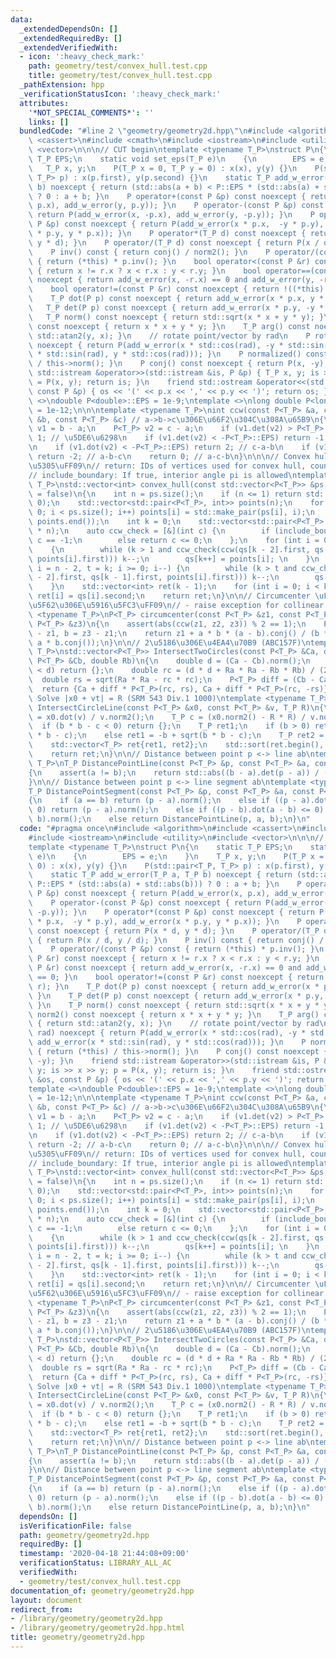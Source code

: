 ```yaml
---
data:
  _extendedDependsOn: []
  _extendedRequiredBy: []
  _extendedVerifiedWith:
  - icon: ':heavy_check_mark:'
    path: geometry/test/convex_hull.test.cpp
    title: geometry/test/convex_hull.test.cpp
  _pathExtension: hpp
  _verificationStatusIcon: ':heavy_check_mark:'
  attributes:
    '*NOT_SPECIAL_COMMENTS*': ''
    links: []
  bundledCode: "#line 2 \"geometry/geometry2d.hpp\"\n#include <algorithm>\n#include\
    \ <cassert>\n#include <cmath>\n#include <iostream>\n#include <utility>\n#include\
    \ <vector>\n\n\n// CUT begin\ntemplate <typename T_P>\nstruct P\n{\n    static\
    \ T_P EPS;\n    static void set_eps(T_P e)\n    {\n        EPS = e;\n    }\n \
    \   T_P x, y;\n    P(T_P x = 0, T_P y = 0) : x(x), y(y) {}\n    P(std::pair<T_P,\
    \ T_P> p) : x(p.first), y(p.second) {}\n    static T_P add_w_error(T_P a, T_P\
    \ b) noexcept { return (std::abs(a + b) < P::EPS * (std::abs(a) + std::abs(b)))\
    \ ? 0 : a + b; }\n    P operator+(const P &p) const noexcept { return P(add_w_error(x,\
    \ p.x), add_w_error(y, p.y)); }\n    P operator-(const P &p) const noexcept {\
    \ return P(add_w_error(x, -p.x), add_w_error(y, -p.y)); }\n    P operator*(const\
    \ P &p) const noexcept { return P(add_w_error(x * p.x,  -y * p.y), add_w_error(x\
    \ * p.y, y * p.x)); }\n    P operator*(T_P d) const noexcept { return P(x * d,\
    \ y * d); }\n    P operator/(T_P d) const noexcept { return P(x / d, y / d); }\n\
    \    P inv() const { return conj() / norm2(); }\n    P operator/(const P &p) const\
    \ { return (*this) * p.inv(); }\n    bool operator<(const P &r) const noexcept\
    \ { return x != r.x ? x < r.x : y < r.y; }\n    bool operator==(const P &r) const\
    \ noexcept { return add_w_error(x, -r.x) == 0 and add_w_error(y, -r.y) == 0; }\n\
    \    bool operator!=(const P &r) const noexcept { return !((*this) == r); }\n\
    \    T_P dot(P p) const noexcept { return add_w_error(x * p.x, y * p.y); }\n \
    \   T_P det(P p) const noexcept { return add_w_error(x * p.y, -y * p.x); }\n \
    \   T_P norm() const noexcept { return std::sqrt(x * x + y * y); }\n    T_P norm2()\
    \ const noexcept { return x * x + y * y; }\n    T_P arg() const noexcept { return\
    \ std::atan2(y, x); }\n    // rotate point/vector by rad\n    P rotate(T_P rad)\
    \ noexcept { return P(add_w_error(x * std::cos(rad), -y * std::sin(rad)), add_w_error(x\
    \ * std::sin(rad), y * std::cos(rad))); }\n    P normalized() const { return (*this)\
    \ / this->norm(); }\n    P conj() const noexcept { return P(x, -y); }\n    friend\
    \ std::istream &operator>>(std::istream &is, P &p) { T_P x, y; is >> x >> y; p\
    \ = P(x, y); return is; }\n    friend std::ostream &operator<<(std::ostream &os,\
    \ const P &p) { os << '(' << p.x << ',' << p.y << ')'; return os; }\n};\ntemplate\
    \ <>\ndouble P<double>::EPS = 1e-9;\ntemplate <>\nlong double P<long double>::EPS\
    \ = 1e-12;\n\n\ntemplate <typename T_P>\nint ccw(const P<T_P> &a, const P<T_P>\
    \ &b, const P<T_P> &c) // a->b->c\u306E\u66F2\u304C\u308A\u65B9\n{\n    P<T_P>\
    \ v1 = b - a;\n    P<T_P> v2 = c - a;\n    if (v1.det(v2) > P<T_P>::EPS) return\
    \ 1; // \u5DE6\u6298\n    if (v1.det(v2) < -P<T_P>::EPS) return -1; // \u53F3\u6298\
    \n    if (v1.dot(v2) < -P<T_P>::EPS) return 2; // c-a-b\n    if (v1.norm() < v2.norm())\
    \ return -2; // a-b-c\n    return 0; // a-c-b\n}\n\n\n// Convex hull \uFF08\u51F8\
    \u5305\uFF09\n// return: IDs of vertices used for convex hull, counterclockwise\n\
    // include_boundary: If true, interior angle pi is allowed\ntemplate <typename\
    \ T_P>\nstd::vector<int> convex_hull(const std::vector<P<T_P>> &ps, bool include_boundary\
    \ = false)\n{\n    int n = ps.size();\n    if (n <= 1) return std::vector<int>(n,\
    \ 0);\n    std::vector<std::pair<P<T_P>, int>> points(n);\n    for (size_t i =\
    \ 0; i < ps.size(); i++) points[i] = std::make_pair(ps[i], i);\n    std::sort(points.begin(),\
    \ points.end());\n    int k = 0;\n    std::vector<std::pair<P<T_P>, int>> qs(2\
    \ * n);\n    auto ccw_check = [&](int c) {\n        if (include_boundary) return\
    \ c == -1;\n        else return c <= 0;\n    };\n    for (int i = 0; i < n; i++)\n\
    \    {\n        while (k > 1 and ccw_check(ccw(qs[k - 2].first, qs[k - 1].first,\
    \ points[i].first))) k--;\n        qs[k++] = points[i]; \n    }\n    for (int\
    \ i = n - 2, t = k; i >= 0; i--) {\n        while (k > t and ccw_check(ccw(qs[k\
    \ - 2].first, qs[k - 1].first, points[i].first))) k--;\n        qs[k++] = points[i];\n\
    \    }\n    std::vector<int> ret(k - 1);\n    for (int i = 0; i < k - 1; i++)\
    \ ret[i] = qs[i].second;\n    return ret;\n}\n\n// Circumcenter \uFF08\u4E09\u89D2\
    \u5F62\u306E\u5916\u5FC3\uFF09\n// - raise exception for collinear points\ntemplate\
    \ <typename T_P>\nP<T_P> circumcenter(const P<T_P> &z1, const P<T_P> &z2, const\
    \ P<T_P> &z3)\n{\n    assert(abs(ccw(z1, z2, z3)) % 2 == 1);\n    P<T_P> a = z2\
    \ - z1, b = z3 - z1;\n    return z1 + a * b * (a - b).conj() / (b * a.conj() -\
    \ a * b.conj());\n}\n\n// 2\u5186\u306E\u4EA4\u70B9 (ABC157F)\ntemplate <typename\
    \ T_P>\nstd::vector<P<T_P>> IntersectTwoCircles(const P<T_P> &Ca, double Ra, const\
    \ P<T_P> &Cb, double Rb)\n{\n    double d = (Ca - Cb).norm();\n    if (Ra + Rb\
    \ < d) return {};\n    double rc = (d * d + Ra * Ra - Rb * Rb) / (2 * d);\n  \
    \  double rs = sqrt(Ra * Ra - rc * rc);\n    P<T_P> diff = (Cb - Ca) / d;\n  \
    \  return {Ca + diff * P<T_P>(rc, rs), Ca + diff * P<T_P>(rc, -rs)};\n}\n\n//\
    \ Solve |x0 + vt| = R (SRM 543 Div.1 1000)\ntemplate <typename T_P>\nstd::vector<T_P>\
    \ IntersectCircleLine(const P<T_P> &x0, const P<T_P> &v, T_P R)\n{\n    T_P b\
    \ = x0.dot(v) / v.norm2();\n    T_P c = (x0.norm2() - R * R) / v.norm2();\n  \
    \  if (b * b - c < 0) return {};\n    T_P ret1;\n    if (b > 0) ret1 = -b - sqrt(b\
    \ * b - c);\n    else ret1 = -b + sqrt(b * b - c);\n    T_P ret2 = c / ret1;\n\
    \    std::vector<T_P> ret{ret1, ret2};\n    std::sort(ret.begin(), ret.end());\n\
    \    return ret;\n}\n\n// Distance between point p <-> line ab\ntemplate <typename\
    \ T_P>\nT_P DistancePointLine(const P<T_P> &p, const P<T_P> &a, const P<T_P> &b)\n\
    {\n    assert(a != b);\n    return std::abs((b - a).det(p - a)) / (b - a).norm();\n\
    }\n\n// Distance between point p <-> line segment ab\ntemplate <typename T_P>\n\
    T_P DistancePointSegment(const P<T_P> &p, const P<T_P> &a, const P<T_P> &b)\n\
    {\n    if (a == b) return (p - a).norm();\n    else if ((p - a).dot(b - a) <=\
    \ 0) return (p - a).norm();\n    else if ((p - b).dot(a - b) <= 0) return (p -\
    \ b).norm();\n    else return DistancePointLine(p, a, b);\n}\n"
  code: "#pragma once\n#include <algorithm>\n#include <cassert>\n#include <cmath>\n\
    #include <iostream>\n#include <utility>\n#include <vector>\n\n\n// CUT begin\n\
    template <typename T_P>\nstruct P\n{\n    static T_P EPS;\n    static void set_eps(T_P\
    \ e)\n    {\n        EPS = e;\n    }\n    T_P x, y;\n    P(T_P x = 0, T_P y =\
    \ 0) : x(x), y(y) {}\n    P(std::pair<T_P, T_P> p) : x(p.first), y(p.second) {}\n\
    \    static T_P add_w_error(T_P a, T_P b) noexcept { return (std::abs(a + b) <\
    \ P::EPS * (std::abs(a) + std::abs(b))) ? 0 : a + b; }\n    P operator+(const\
    \ P &p) const noexcept { return P(add_w_error(x, p.x), add_w_error(y, p.y)); }\n\
    \    P operator-(const P &p) const noexcept { return P(add_w_error(x, -p.x), add_w_error(y,\
    \ -p.y)); }\n    P operator*(const P &p) const noexcept { return P(add_w_error(x\
    \ * p.x,  -y * p.y), add_w_error(x * p.y, y * p.x)); }\n    P operator*(T_P d)\
    \ const noexcept { return P(x * d, y * d); }\n    P operator/(T_P d) const noexcept\
    \ { return P(x / d, y / d); }\n    P inv() const { return conj() / norm2(); }\n\
    \    P operator/(const P &p) const { return (*this) * p.inv(); }\n    bool operator<(const\
    \ P &r) const noexcept { return x != r.x ? x < r.x : y < r.y; }\n    bool operator==(const\
    \ P &r) const noexcept { return add_w_error(x, -r.x) == 0 and add_w_error(y, -r.y)\
    \ == 0; }\n    bool operator!=(const P &r) const noexcept { return !((*this) ==\
    \ r); }\n    T_P dot(P p) const noexcept { return add_w_error(x * p.x, y * p.y);\
    \ }\n    T_P det(P p) const noexcept { return add_w_error(x * p.y, -y * p.x);\
    \ }\n    T_P norm() const noexcept { return std::sqrt(x * x + y * y); }\n    T_P\
    \ norm2() const noexcept { return x * x + y * y; }\n    T_P arg() const noexcept\
    \ { return std::atan2(y, x); }\n    // rotate point/vector by rad\n    P rotate(T_P\
    \ rad) noexcept { return P(add_w_error(x * std::cos(rad), -y * std::sin(rad)),\
    \ add_w_error(x * std::sin(rad), y * std::cos(rad))); }\n    P normalized() const\
    \ { return (*this) / this->norm(); }\n    P conj() const noexcept { return P(x,\
    \ -y); }\n    friend std::istream &operator>>(std::istream &is, P &p) { T_P x,\
    \ y; is >> x >> y; p = P(x, y); return is; }\n    friend std::ostream &operator<<(std::ostream\
    \ &os, const P &p) { os << '(' << p.x << ',' << p.y << ')'; return os; }\n};\n\
    template <>\ndouble P<double>::EPS = 1e-9;\ntemplate <>\nlong double P<long double>::EPS\
    \ = 1e-12;\n\n\ntemplate <typename T_P>\nint ccw(const P<T_P> &a, const P<T_P>\
    \ &b, const P<T_P> &c) // a->b->c\u306E\u66F2\u304C\u308A\u65B9\n{\n    P<T_P>\
    \ v1 = b - a;\n    P<T_P> v2 = c - a;\n    if (v1.det(v2) > P<T_P>::EPS) return\
    \ 1; // \u5DE6\u6298\n    if (v1.det(v2) < -P<T_P>::EPS) return -1; // \u53F3\u6298\
    \n    if (v1.dot(v2) < -P<T_P>::EPS) return 2; // c-a-b\n    if (v1.norm() < v2.norm())\
    \ return -2; // a-b-c\n    return 0; // a-c-b\n}\n\n\n// Convex hull \uFF08\u51F8\
    \u5305\uFF09\n// return: IDs of vertices used for convex hull, counterclockwise\n\
    // include_boundary: If true, interior angle pi is allowed\ntemplate <typename\
    \ T_P>\nstd::vector<int> convex_hull(const std::vector<P<T_P>> &ps, bool include_boundary\
    \ = false)\n{\n    int n = ps.size();\n    if (n <= 1) return std::vector<int>(n,\
    \ 0);\n    std::vector<std::pair<P<T_P>, int>> points(n);\n    for (size_t i =\
    \ 0; i < ps.size(); i++) points[i] = std::make_pair(ps[i], i);\n    std::sort(points.begin(),\
    \ points.end());\n    int k = 0;\n    std::vector<std::pair<P<T_P>, int>> qs(2\
    \ * n);\n    auto ccw_check = [&](int c) {\n        if (include_boundary) return\
    \ c == -1;\n        else return c <= 0;\n    };\n    for (int i = 0; i < n; i++)\n\
    \    {\n        while (k > 1 and ccw_check(ccw(qs[k - 2].first, qs[k - 1].first,\
    \ points[i].first))) k--;\n        qs[k++] = points[i]; \n    }\n    for (int\
    \ i = n - 2, t = k; i >= 0; i--) {\n        while (k > t and ccw_check(ccw(qs[k\
    \ - 2].first, qs[k - 1].first, points[i].first))) k--;\n        qs[k++] = points[i];\n\
    \    }\n    std::vector<int> ret(k - 1);\n    for (int i = 0; i < k - 1; i++)\
    \ ret[i] = qs[i].second;\n    return ret;\n}\n\n// Circumcenter \uFF08\u4E09\u89D2\
    \u5F62\u306E\u5916\u5FC3\uFF09\n// - raise exception for collinear points\ntemplate\
    \ <typename T_P>\nP<T_P> circumcenter(const P<T_P> &z1, const P<T_P> &z2, const\
    \ P<T_P> &z3)\n{\n    assert(abs(ccw(z1, z2, z3)) % 2 == 1);\n    P<T_P> a = z2\
    \ - z1, b = z3 - z1;\n    return z1 + a * b * (a - b).conj() / (b * a.conj() -\
    \ a * b.conj());\n}\n\n// 2\u5186\u306E\u4EA4\u70B9 (ABC157F)\ntemplate <typename\
    \ T_P>\nstd::vector<P<T_P>> IntersectTwoCircles(const P<T_P> &Ca, double Ra, const\
    \ P<T_P> &Cb, double Rb)\n{\n    double d = (Ca - Cb).norm();\n    if (Ra + Rb\
    \ < d) return {};\n    double rc = (d * d + Ra * Ra - Rb * Rb) / (2 * d);\n  \
    \  double rs = sqrt(Ra * Ra - rc * rc);\n    P<T_P> diff = (Cb - Ca) / d;\n  \
    \  return {Ca + diff * P<T_P>(rc, rs), Ca + diff * P<T_P>(rc, -rs)};\n}\n\n//\
    \ Solve |x0 + vt| = R (SRM 543 Div.1 1000)\ntemplate <typename T_P>\nstd::vector<T_P>\
    \ IntersectCircleLine(const P<T_P> &x0, const P<T_P> &v, T_P R)\n{\n    T_P b\
    \ = x0.dot(v) / v.norm2();\n    T_P c = (x0.norm2() - R * R) / v.norm2();\n  \
    \  if (b * b - c < 0) return {};\n    T_P ret1;\n    if (b > 0) ret1 = -b - sqrt(b\
    \ * b - c);\n    else ret1 = -b + sqrt(b * b - c);\n    T_P ret2 = c / ret1;\n\
    \    std::vector<T_P> ret{ret1, ret2};\n    std::sort(ret.begin(), ret.end());\n\
    \    return ret;\n}\n\n// Distance between point p <-> line ab\ntemplate <typename\
    \ T_P>\nT_P DistancePointLine(const P<T_P> &p, const P<T_P> &a, const P<T_P> &b)\n\
    {\n    assert(a != b);\n    return std::abs((b - a).det(p - a)) / (b - a).norm();\n\
    }\n\n// Distance between point p <-> line segment ab\ntemplate <typename T_P>\n\
    T_P DistancePointSegment(const P<T_P> &p, const P<T_P> &a, const P<T_P> &b)\n\
    {\n    if (a == b) return (p - a).norm();\n    else if ((p - a).dot(b - a) <=\
    \ 0) return (p - a).norm();\n    else if ((p - b).dot(a - b) <= 0) return (p -\
    \ b).norm();\n    else return DistancePointLine(p, a, b);\n}\n"
  dependsOn: []
  isVerificationFile: false
  path: geometry/geometry2d.hpp
  requiredBy: []
  timestamp: '2020-04-18 21:44:08+09:00'
  verificationStatus: LIBRARY_ALL_AC
  verifiedWith:
  - geometry/test/convex_hull.test.cpp
documentation_of: geometry/geometry2d.hpp
layout: document
redirect_from:
- /library/geometry/geometry2d.hpp
- /library/geometry/geometry2d.hpp.html
title: geometry/geometry2d.hpp
---
```

